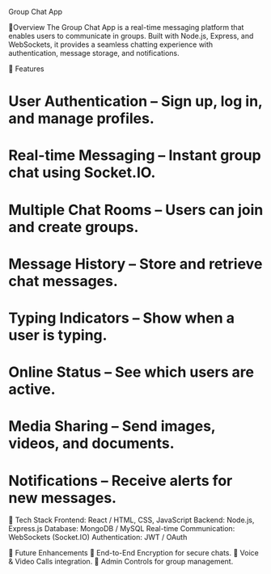 Group Chat App 

🔹Overview
The Group Chat App is a real-time messaging platform that enables users to communicate in groups. Built with Node.js, Express, and WebSockets, it provides a seamless chatting experience with authentication, message storage, and notifications.

🔹 Features 
# User Authentication – Sign up, log in, and manage profiles.
# Real-time Messaging – Instant group chat using Socket.IO.
# Multiple Chat Rooms – Users can join and create groups.
# Message History – Store and retrieve chat messages.
# Typing Indicators – Show when a user is typing.
# Online Status – See which users are active.
# Media Sharing – Send images, videos, and documents.
# Notifications – Receive alerts for new messages.

🔹 Tech Stack
Frontend: React / HTML, CSS, JavaScript
Backend: Node.js, Express.js
Database: MongoDB / MySQL
Real-time Communication: WebSockets (Socket.IO)
Authentication: JWT / OAuth

🔹 Future Enhancements
🚀 End-to-End Encryption for secure chats.
🚀 Voice & Video Calls integration.
🚀 Admin Controls for group management.


